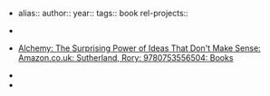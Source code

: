 - alias::
  author::
  year::
  tags:: book
  rel-projects::


-
- [Alchemy: The Surprising Power of Ideas That Don't Make Sense: Amazon.co.uk: Sutherland, Rory: 9780753556504: Books](https://www.amazon.co.uk/Alchemy-Surprising-Power-Ideas-Sense/dp/0753556502)
-
-
